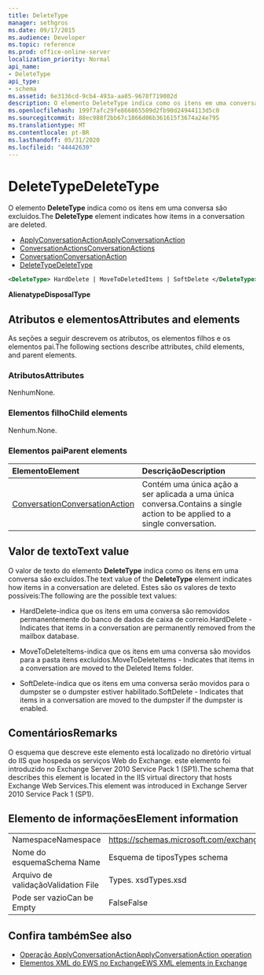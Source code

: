 ```yaml
---
title: DeleteType
manager: sethgros
ms.date: 09/17/2015
ms.audience: Developer
ms.topic: reference
ms.prod: office-online-server
localization_priority: Normal
api_name:
- DeleteType
api_type:
- schema
ms.assetid: 6e3136cd-9cb4-493a-aa85-9678f719002d
description: O elemento DeleteType indica como os itens em uma conversa são excluídos.
ms.openlocfilehash: 199f7afc29fe866865509d2fb90d24944113d5c0
ms.sourcegitcommit: 88ec988f2bb67c1866d06b361615f3674a24e795
ms.translationtype: MT
ms.contentlocale: pt-BR
ms.lasthandoff: 05/31/2020
ms.locfileid: "44442630"
---
```

# <a name="deletetype"></a><span data-ttu-id="0653d-103">DeleteType</span><span class="sxs-lookup"><span data-stu-id="0653d-103">DeleteType</span></span>

<span data-ttu-id="0653d-104">O elemento **DeleteType** indica como os itens em uma conversa são excluídos.</span><span class="sxs-lookup"><span data-stu-id="0653d-104">The **DeleteType** element indicates how items in a conversation are deleted.</span></span> 
  
- [<span data-ttu-id="0653d-105">ApplyConversationAction</span><span class="sxs-lookup"><span data-stu-id="0653d-105">ApplyConversationAction</span></span>](applyconversationaction.md)  
- [<span data-ttu-id="0653d-106">ConversationActions</span><span class="sxs-lookup"><span data-stu-id="0653d-106">ConversationActions</span></span>](conversationactions.md)  
- [<span data-ttu-id="0653d-107">Conversation</span><span class="sxs-lookup"><span data-stu-id="0653d-107">ConversationAction</span></span>](conversationaction.md)  
- [<span data-ttu-id="0653d-108">DeleteType</span><span class="sxs-lookup"><span data-stu-id="0653d-108">DeleteType</span></span>](deletetype.md)
  
```XML
<DeleteType> HardDelete | MoveToDeletedItems | SoftDelete </DeleteType>
```

 <span data-ttu-id="0653d-109">**Alienatype**</span><span class="sxs-lookup"><span data-stu-id="0653d-109">**DisposalType**</span></span>
## <a name="attributes-and-elements"></a><span data-ttu-id="0653d-110">Atributos e elementos</span><span class="sxs-lookup"><span data-stu-id="0653d-110">Attributes and elements</span></span>

<span data-ttu-id="0653d-111">As seções a seguir descrevem os atributos, os elementos filhos e os elementos pai.</span><span class="sxs-lookup"><span data-stu-id="0653d-111">The following sections describe attributes, child elements, and parent elements.</span></span>
  
### <a name="attributes"></a><span data-ttu-id="0653d-112">Atributos</span><span class="sxs-lookup"><span data-stu-id="0653d-112">Attributes</span></span>

<span data-ttu-id="0653d-113">Nenhum</span><span class="sxs-lookup"><span data-stu-id="0653d-113">None.</span></span>
  
### <a name="child-elements"></a><span data-ttu-id="0653d-114">Elementos filho</span><span class="sxs-lookup"><span data-stu-id="0653d-114">Child elements</span></span>

<span data-ttu-id="0653d-115">Nenhum.</span><span class="sxs-lookup"><span data-stu-id="0653d-115">None.</span></span>
  
### <a name="parent-elements"></a><span data-ttu-id="0653d-116">Elementos pai</span><span class="sxs-lookup"><span data-stu-id="0653d-116">Parent elements</span></span>

|<span data-ttu-id="0653d-117">**Elemento**</span><span class="sxs-lookup"><span data-stu-id="0653d-117">**Element**</span></span>|<span data-ttu-id="0653d-118">**Descrição**</span><span class="sxs-lookup"><span data-stu-id="0653d-118">**Description**</span></span>|
|:-----|:-----|
|[<span data-ttu-id="0653d-119">Conversation</span><span class="sxs-lookup"><span data-stu-id="0653d-119">ConversationAction</span></span>](conversationaction.md) <br/> |<span data-ttu-id="0653d-120">Contém uma única ação a ser aplicada a uma única conversa.</span><span class="sxs-lookup"><span data-stu-id="0653d-120">Contains a single action to be applied to a single conversation.</span></span>  <br/> |
   
## <a name="text-value"></a><span data-ttu-id="0653d-121">Valor de texto</span><span class="sxs-lookup"><span data-stu-id="0653d-121">Text value</span></span>

<span data-ttu-id="0653d-122">O valor de texto do elemento **DeleteType** indica como os itens em uma conversa são excluídos.</span><span class="sxs-lookup"><span data-stu-id="0653d-122">The text value of the **DeleteType** element indicates how items in a conversation are deleted.</span></span> <span data-ttu-id="0653d-123">Estes são os valores de texto possíveis:</span><span class="sxs-lookup"><span data-stu-id="0653d-123">The following are the possible text values:</span></span> 
  
- <span data-ttu-id="0653d-124">HardDelete-indica que os itens em uma conversa são removidos permanentemente do banco de dados de caixa de correio.</span><span class="sxs-lookup"><span data-stu-id="0653d-124">HardDelete - Indicates that items in a conversation are permanently removed from the mailbox database.</span></span>
    
- <span data-ttu-id="0653d-125">MoveToDeleteItems-indica que os itens em uma conversa são movidos para a pasta itens excluídos.</span><span class="sxs-lookup"><span data-stu-id="0653d-125">MoveToDeleteItems - Indicates that items in a conversation are moved to the Deleted Items folder.</span></span>
    
- <span data-ttu-id="0653d-126">SoftDelete-indica que os itens em uma conversa serão movidos para o dumpster se o dumpster estiver habilitado.</span><span class="sxs-lookup"><span data-stu-id="0653d-126">SoftDelete - Indicates that items in a conversation are moved to the dumpster if the dumpster is enabled.</span></span>
    
## <a name="remarks"></a><span data-ttu-id="0653d-127">Comentários</span><span class="sxs-lookup"><span data-stu-id="0653d-127">Remarks</span></span>

<span data-ttu-id="0653d-128">O esquema que descreve este elemento está localizado no diretório virtual do IIS que hospeda os serviços Web do Exchange. este elemento foi introduzido no Exchange Server 2010 Service Pack 1 (SP1).</span><span class="sxs-lookup"><span data-stu-id="0653d-128">The schema that describes this element is located in the IIS virtual directory that hosts Exchange Web Services.This element was introduced in Exchange Server 2010 Service Pack 1 (SP1).</span></span>
  
## <a name="element-information"></a><span data-ttu-id="0653d-129">Elemento de informações</span><span class="sxs-lookup"><span data-stu-id="0653d-129">Element information</span></span>

|||
|:-----|:-----|
|<span data-ttu-id="0653d-130">Namespace</span><span class="sxs-lookup"><span data-stu-id="0653d-130">Namespace</span></span>  <br/> |https://schemas.microsoft.com/exchange/services/2006/types  <br/> |
|<span data-ttu-id="0653d-131">Nome do esquema</span><span class="sxs-lookup"><span data-stu-id="0653d-131">Schema Name</span></span>  <br/> |<span data-ttu-id="0653d-132">Esquema de tipos</span><span class="sxs-lookup"><span data-stu-id="0653d-132">Types schema</span></span>  <br/> |
|<span data-ttu-id="0653d-133">Arquivo de validação</span><span class="sxs-lookup"><span data-stu-id="0653d-133">Validation File</span></span>  <br/> |<span data-ttu-id="0653d-134">Types. xsd</span><span class="sxs-lookup"><span data-stu-id="0653d-134">Types.xsd</span></span>  <br/> |
|<span data-ttu-id="0653d-135">Pode ser vazio</span><span class="sxs-lookup"><span data-stu-id="0653d-135">Can be Empty</span></span>  <br/> |<span data-ttu-id="0653d-136">False</span><span class="sxs-lookup"><span data-stu-id="0653d-136">False</span></span>  <br/> |
   
## <a name="see-also"></a><span data-ttu-id="0653d-137">Confira também</span><span class="sxs-lookup"><span data-stu-id="0653d-137">See also</span></span>

- [<span data-ttu-id="0653d-138">Operação ApplyConversationAction</span><span class="sxs-lookup"><span data-stu-id="0653d-138">ApplyConversationAction operation</span></span>](applyconversationaction-operation.md)
- [<span data-ttu-id="0653d-139">Elementos XML do EWS no Exchange</span><span class="sxs-lookup"><span data-stu-id="0653d-139">EWS XML elements in Exchange</span></span>](ews-xml-elements-in-exchange.md)

